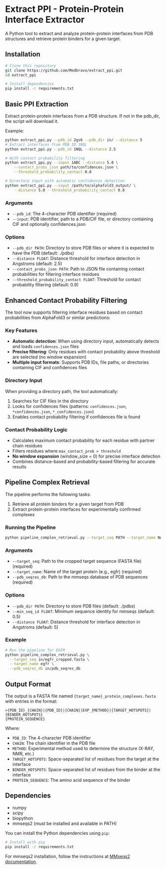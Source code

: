 # Extract PPI - Protein-Protein Interface Extractor

A Python tool to extract and analyze protein-protein interfaces from PDB structures and retrieve protein binders for a given target.

## Installation

```bash
# Clone this repository
git clone https://github.com/Medbravo/extract_ppi.git
cd extract_ppi

# Install dependencies
pip install -r requirements.txt
```

## Basic PPI Extraction

Extract protein-protein interfaces from a PDB structure. If not in the pdb_dir, the script will download it.

Example:

```bash
python extract_ppi.py --pdb_id 2gs6 --pdb_dir in/ --distance 5
# Extract interfaces from PDB ID 1NQL
python extract_ppi.py --pdb_id 1NQL --distance 2.5

# With contact probability filtering
python extract_ppi.py --input 1ABC --distance 5.0 \
    --contact_probs_json path/to/confidences.json \
    --threshold_probability_contact 0.8

# Directory input with automatic confidences detection
python extract_ppi.py --input /path/to/alphafold3_output/ \
    --distance 5.0 --threshold_probability_contact 0.8
```

### Arguments

- `--pdb_id`: The 4-character PDB identifier (required)
- `--input`: PDB identifier, path to a PDB/CIF file, or directory containing CIF and optionally confidences.json

### Options

- `--pdb_dir PATH`: Directory to store PDB files or where it is expected to have the PDB (default: ./pdbs)
- `--distance FLOAT`: Distance threshold for interface detection in Angstroms (default: 2.5)
- `--contact_probs_json PATH`: Path to JSON file containing contact probabilities for filtering interface residues
- `--threshold_probability_contact FLOAT`: Threshold for contact probability filtering (default: 0.9)

## Enhanced Contact Probability Filtering

The tool now supports filtering interface residues based on contact probabilities from AlphaFold3 or similar predictions:

### Key Features
- **Automatic detection**: When using directory input, automatically detects and loads `confidences.json` files
- **Precise filtering**: Only residues with contact probability above threshold are selected (no window expansion)
- **Multiple input formats**: Supports PDB IDs, file paths, or directories containing CIF and confidences files

### Directory Input
When providing a directory path, the tool automatically:
1. Searches for CIF files in the directory
2. Looks for confidences files (patterns: `confidences.json`, `*confidences.json`, `*_confidences.json`)
3. Enables contact probability filtering if confidences file is found

### Contact Probability Logic
- Calculates maximum contact probability for each residue with partner chain residues
- Filters residues where `max_contact_prob > threshold`
- **No window expansion** (window_size = 0) for precise interface detection
- Combines distance-based and probability-based filtering for accurate results

## Pipeline Complex Retrieval

The pipeline performs the following tasks:
1. Retrieve all protein binders for a given target from PDB
2. Extract protein-protein interfaces for experimentally confirmed complexes

### Running the Pipeline

```bash
python pipeline_complex_retrieval.py --target_seq PATH --target_name NAME --pdb_seqres_db PATH [options]
```

### Arguments

- `--target_seq`: Path to the cropped target sequence (FASTA file) (required)
- `--target_name`: Name of the target protein (e.g., egfr) (required)
- `--pdb_seqres_db`: Path to the mmseqs database of PDB sequences (required)

### Options

- `--pdb_dir PATH`: Directory to store PDB files (default: ./pdbs)
- `--min_seq_id FLOAT`: Minimum sequence identity for mmseqs (default: 0.5)
- `--distance FLOAT`: Distance threshold for interface detection in Angstroms (default: 5)

### Example

```bash
# Run the pipeline for EGFR
python pipeline_complex_retrieval.py \
  --target_seq in/egfr_cropped.fasta \
  --target_name egfr \
  --pdb_seqres_db in/pdb_seqres_db
```

## Output Format

The output is a FASTA file named `{target_name}_protein_complexes.fasta` with entries in the format:

```
>{PDB_ID}_{CHAIN}|{PDB_ID}|{CHAIN}|EXP_{METHOD}|{TARGET_HOTSPOTS}|{BINDER_HOTSPOTS}
{PROTEIN_SEQUENCE}
```

Where:
- `PDB_ID`: The 4-character PDB identifier
- `CHAIN`: The chain identifier in the PDB file
- `METHOD`: Experimental method used to determine the structure (X-RAY, NMR, etc.)
- `TARGET_HOTSPOTS`: Space-separated list of residues from the target at the interface
- `BINDER_HOTSPOTS`: Space-separated list of residues from the binder at the interface
- `PROTEIN_SEQUENCE`: The amino acid sequence of the binder

## Dependencies

- numpy
- scipy
- biopython
- mmseqs2 (must be installed and available in PATH)

You can install the Python dependencies using `pip`:

```bash
# Install with pip
pip install -r requirements.txt
```

For mmseqs2 installation, follow the instructions at [MMseqs2 documentation](https://github.com/soedinglab/MMseqs2#installation).
